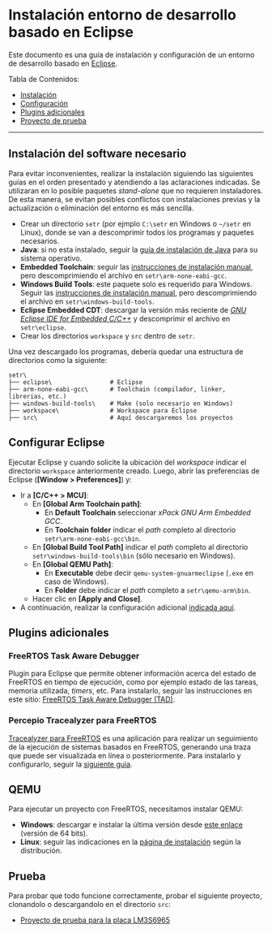 # Instalación entorno de desarrollo basado en Eclipse

Este documento es una guía de instalación y configuración de un entorno de desarrollo basado en [Eclipse](http://www.eclipse.org).

Tabla de Contenidos:

- [Instalación](#instalacion-del-software-necesario)
- [Configuración](#configurar-eclipse)
- [Plugins adicionales](#plugins-adicionales)
- [Proyecto de prueba](#proyecto-de-prueba)

---

## Instalación del software necesario

Para evitar inconvenientes, realizar la instalación siguiendo las siguientes guías en el orden presentado y atendiendo a las aclaraciones indicadas. Se utilizaran en lo posible paquetes _stand-alone_ que no requieren instaladores. De esta manera, se evitan posibles conflictos con instalaciones previas y la actualización o eliminación del entorno es más sencilla.

- Crear un directorio `setr` (por ejmplo `C:\setr` en Windows o `~/setr` en Linux), donde se van a descomprimir todos los programas y paquetes necesarios.
- **Java**: si no esta instalado, seguir la [guía de instalación de Java](https://eclipse-embed-cdt.github.io/plugins/prerequisites/) para su sistema operativo.
- **Embedded Toolchain**: seguir las [instrucciones de instalación manual](https://xpack.github.io/arm-none-eabi-gcc/install/#manual-install), pero descomprimiendo el archivo en `setr\arm-none-eabi-gcc`.
- **Windows Build Tools**: este paquete solo es requerido para Windows. Seguir las [instrucciones de instalación manual](https://xpack.github.io/windows-build-tools/install/#manual-install), pero descomprimiendo el archivo en `setr\windows-build-tools`.
- **Eclipse Embedded CDT**: descargar la versión más reciente de [_GNU Eclipse IDE for Embedded C/C++_](https://projects.eclipse.org/projects/iot.embed-cdt/downloads/) y descomprimir el archivo en `setr\eclipse`.
- Crear los directorios `workspace` y `src` dentro de `setr`.

Una vez descargado los programas, debería quedar una estructura de directorios como la siguiente:
```
setr\
├── eclipse\                # Eclipse 
├── arm-none-eabi-gcc\      # Toolchain (compilador, linker, librerias, etc.)
├── windows-build-tools\    # Make (solo necesario en Windows)
├── workspace\              # Workspace para Eclipse
├── src\                    # Aquí descargaremos los proyectos
```

## Configurar Eclipse

Ejecutar Eclipse y cuando solicite la ubicación del _workspace_ indicar el directorio `workspace` anteriormente creado. Luego, abrir las preferencias de Eclipse (**[Window > Preferences]**) y:

- Ir a **[C/C++ > MCU]**:
  - En **[Global Arm Toolchain path]**:
    - En **Default Toolchain** seleccionar _xPack GNU Arm Embedded GCC_.
    - En **Toolchain folder** indicar el _path_ completo al directorio `setr\arm-none-eabi-gcc\bin`.
  - En **[Global Build Tool Path]** indicar el _path_ completo al directorio `setr\windows-build-tools\bin` (sólo necesario en Windows).
  - En **[Global QEMU Path]**:
    - En **Executable** debe decir `qemu-system-gnuarmeclipse` (`.exe` en caso de Windows).
    - En **Folder** debe indicar el _path_ completo a `setr\qemu-arm\bin`.
  - Hacer clic en **[Apply and Close]**.
- A continuación, realizar la configuración adicional [indicada aquí](https://gnu-mcu-eclipse.github.io/eclipse/workspace/preferences).

## Plugins adicionales

### FreeRTOS Task Aware Debugger
Plugin para Eclipse que permite obtener información acerca del estado de FreeRTOS en tiempo de ejecución, como por ejemplo estado de las tareas, memoria utilizada, _timers_, etc. Para instalarlo, seguir las instrucciones en este sitio: [FreeRTOS Task Aware Debugger (TAD)](https://mcuoneclipse.com/2016/07/06/freertos-kernel-awareness-for-eclipse-from-nxp/).

### Percepio Tracealyzer para FreeRTOS
[Tracealyzer para FreeRTOS](https://percepio.com/docs/FreeRTOS/manual/index.html#Tracealyzer_for_FreeRTOS) es una aplicación para realizar un seguimiento de la ejecución de sistemas basados en FreeRTOS, generando una traza que puede ser visualizada en línea o posteriormente. Para instalarlo y configurarlo, seguir la [siguiente guía](eclipse-tracealyzer.md).

## QEMU

Para ejecutar un proyecto con FreeRTOS, necesitamos instalar QEMU:

- **Windows**: descargar e instalar la última versión desde [este enlace](https://qemu.weilnetz.de/w64/) (versión de 64 bits).
- **Linux**: seguir las indicaciones en la [página de instalación](https://www.qemu.org/download/#linux) según la distribución.

## Prueba

Para probar que todo funcione correctamente, probar el siguiente proyecto, clonandolo o descargandolo en el directorio `src`:

- [Proyecto de prueba para la placa LM3S6965](https://github.com/if025-pm-unpsjb/lm3s6965evb-helloworld-makefile)